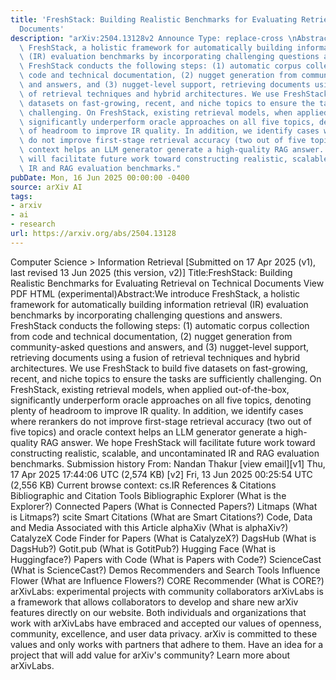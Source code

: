 ```yaml
---
title: 'FreshStack: Building Realistic Benchmarks for Evaluating Retrieval on Technical
  Documents'
description: "arXiv:2504.13128v2 Announce Type: replace-cross \nAbstract: We introduce\
  \ FreshStack, a holistic framework for automatically building information retrieval\
  \ (IR) evaluation benchmarks by incorporating challenging questions and answers.\
  \ FreshStack conducts the following steps: (1) automatic corpus collection from\
  \ code and technical documentation, (2) nugget generation from community-asked questions\
  \ and answers, and (3) nugget-level support, retrieving documents using a fusion\
  \ of retrieval techniques and hybrid architectures. We use FreshStack to build five\
  \ datasets on fast-growing, recent, and niche topics to ensure the tasks are sufficiently\
  \ challenging. On FreshStack, existing retrieval models, when applied out-of-the-box,\
  \ significantly underperform oracle approaches on all five topics, denoting plenty\
  \ of headroom to improve IR quality. In addition, we identify cases where rerankers\
  \ do not improve first-stage retrieval accuracy (two out of five topics) and oracle\
  \ context helps an LLM generator generate a high-quality RAG answer. We hope FreshStack\
  \ will facilitate future work toward constructing realistic, scalable, and uncontaminated\
  \ IR and RAG evaluation benchmarks."
pubDate: Mon, 16 Jun 2025 00:00:00 -0400
source: arXiv AI
tags:
- arxiv
- ai
- research
url: https://arxiv.org/abs/2504.13128
---
```


Computer Science > Information Retrieval
[Submitted on 17 Apr 2025 (v1), last revised 13 Jun 2025 (this version, v2)]
Title:FreshStack: Building Realistic Benchmarks for Evaluating Retrieval on Technical Documents
View PDF HTML (experimental)Abstract:We introduce FreshStack, a holistic framework for automatically building information retrieval (IR) evaluation benchmarks by incorporating challenging questions and answers. FreshStack conducts the following steps: (1) automatic corpus collection from code and technical documentation, (2) nugget generation from community-asked questions and answers, and (3) nugget-level support, retrieving documents using a fusion of retrieval techniques and hybrid architectures. We use FreshStack to build five datasets on fast-growing, recent, and niche topics to ensure the tasks are sufficiently challenging. On FreshStack, existing retrieval models, when applied out-of-the-box, significantly underperform oracle approaches on all five topics, denoting plenty of headroom to improve IR quality. In addition, we identify cases where rerankers do not improve first-stage retrieval accuracy (two out of five topics) and oracle context helps an LLM generator generate a high-quality RAG answer. We hope FreshStack will facilitate future work toward constructing realistic, scalable, and uncontaminated IR and RAG evaluation benchmarks.
Submission history
From: Nandan Thakur [view email][v1] Thu, 17 Apr 2025 17:44:06 UTC (2,574 KB)
[v2] Fri, 13 Jun 2025 00:25:54 UTC (2,556 KB)
Current browse context:
cs.IR
References & Citations
Bibliographic and Citation Tools
Bibliographic Explorer (What is the Explorer?)
Connected Papers (What is Connected Papers?)
Litmaps (What is Litmaps?)
scite Smart Citations (What are Smart Citations?)
Code, Data and Media Associated with this Article
alphaXiv (What is alphaXiv?)
CatalyzeX Code Finder for Papers (What is CatalyzeX?)
DagsHub (What is DagsHub?)
Gotit.pub (What is GotitPub?)
Hugging Face (What is Huggingface?)
Papers with Code (What is Papers with Code?)
ScienceCast (What is ScienceCast?)
Demos
Recommenders and Search Tools
Influence Flower (What are Influence Flowers?)
CORE Recommender (What is CORE?)
arXivLabs: experimental projects with community collaborators
arXivLabs is a framework that allows collaborators to develop and share new arXiv features directly on our website.
Both individuals and organizations that work with arXivLabs have embraced and accepted our values of openness, community, excellence, and user data privacy. arXiv is committed to these values and only works with partners that adhere to them.
Have an idea for a project that will add value for arXiv's community? Learn more about arXivLabs.